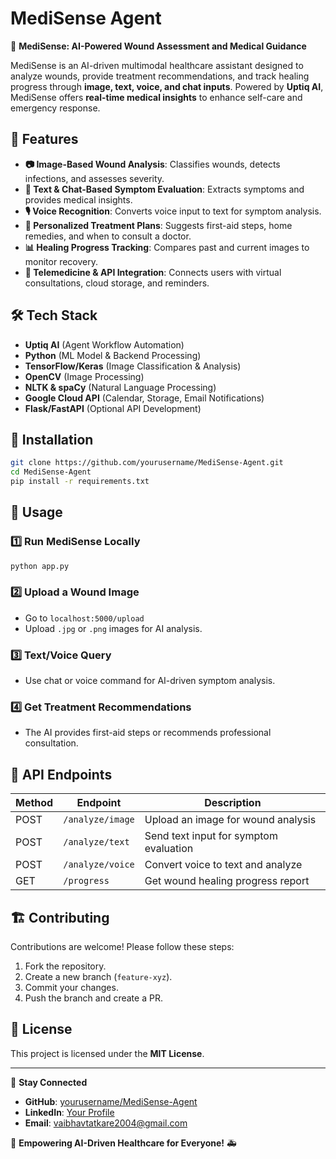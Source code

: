 # MediSense Agent

🚀 **MediSense: AI-Powered Wound Assessment and Medical Guidance**

MediSense is an AI-driven multimodal healthcare assistant designed to analyze wounds, provide treatment recommendations, and track healing progress through **image, text, voice, and chat inputs**. Powered by **Uptiq AI**, MediSense offers **real-time medical insights** to enhance self-care and emergency response.

## 🌟 Features

- **📷 Image-Based Wound Analysis**: Classifies wounds, detects infections, and assesses severity.
- **📝 Text & Chat-Based Symptom Evaluation**: Extracts symptoms and provides medical insights.
- **🎙️ Voice Recognition**: Converts voice input to text for symptom analysis.
- **💊 Personalized Treatment Plans**: Suggests first-aid steps, home remedies, and when to consult a doctor.
- **📊 Healing Progress Tracking**: Compares past and current images to monitor recovery.
- **🔗 Telemedicine & API Integration**: Connects users with virtual consultations, cloud storage, and reminders.

## 🛠️ Tech Stack

- **Uptiq AI** (Agent Workflow Automation)
- **Python** (ML Model & Backend Processing)
- **TensorFlow/Keras** (Image Classification & Analysis)
- **OpenCV** (Image Processing)
- **NLTK & spaCy** (Natural Language Processing)
- **Google Cloud API** (Calendar, Storage, Email Notifications)
- **Flask/FastAPI** (Optional API Development)

## 📌 Installation

```bash
git clone https://github.com/yourusername/MediSense-Agent.git
cd MediSense-Agent
pip install -r requirements.txt
```

## 🚀 Usage

### **1️⃣ Run MediSense Locally**
```bash
python app.py
```

### **2️⃣ Upload a Wound Image**
- Go to `localhost:5000/upload`
- Upload `.jpg` or `.png` images for AI analysis.

### **3️⃣ Text/Voice Query**
- Use chat or voice command for AI-driven symptom analysis.

### **4️⃣ Get Treatment Recommendations**
- The AI provides first-aid steps or recommends professional consultation.

## 📡 API Endpoints

| Method | Endpoint | Description |
|--------|---------|-------------|
| POST | `/analyze/image` | Upload an image for wound analysis |
| POST | `/analyze/text` | Send text input for symptom evaluation |
| POST | `/analyze/voice` | Convert voice to text and analyze |
| GET | `/progress` | Get wound healing progress report |

## 🏗️ Contributing

Contributions are welcome! Please follow these steps:
1. Fork the repository.
2. Create a new branch (`feature-xyz`).
3. Commit your changes.
4. Push the branch and create a PR.

## 📜 License

This project is licensed under the **MIT License**.

---

🔗 **Stay Connected**
- **GitHub**: [yourusername/MediSense-Agent](https://github.com/VaibhavT04/)
- **LinkedIn**: [Your Profile](https://www.linkedin.com/in/vaibhav-tatkare-code/)
- **Email**: vaibhavtatkare2004@gmail.com

📢 **Empowering AI-Driven Healthcare for Everyone!** 🚑

